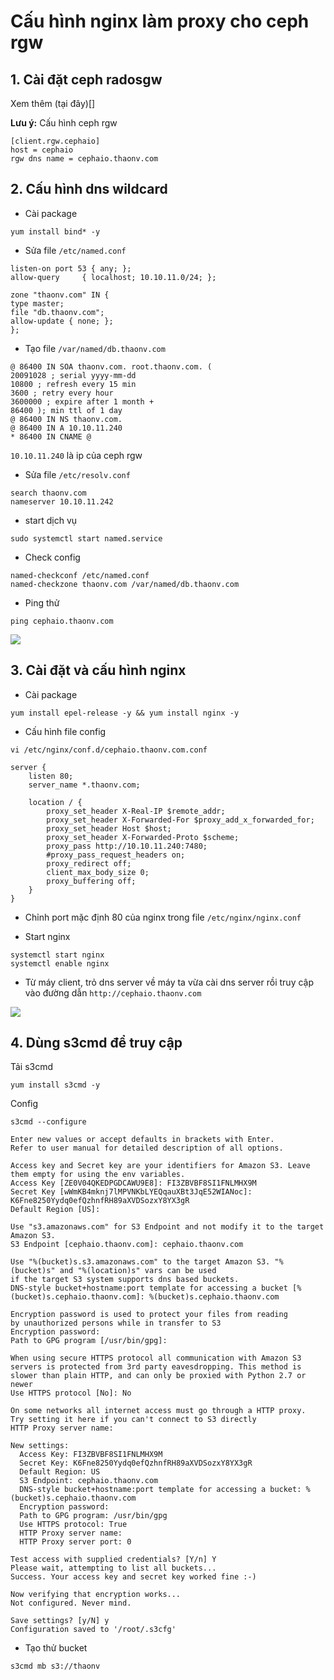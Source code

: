 # Cấu hình nginx làm proxy cho ceph rgw

## 1. Cài đặt ceph radosgw

Xem thêm (tại đây)[]

**Lưu ý:** Cấu hình ceph rgw

```
[client.rgw.cephaio]
host = cephaio
rgw dns name = cephaio.thaonv.com
```

## 2. Cấu hình dns wildcard

- Cài package

`yum install bind* -y`

- Sửa file `/etc/named.conf`

```
listen-on port 53 { any; };
allow-query     { localhost; 10.10.11.0/24; };

zone "thaonv.com" IN {
type master;
file "db.thaonv.com";
allow-update { none; };
};
```

- Tạo file `/var/named/db.thaonv.com`

```
@ 86400 IN SOA thaonv.com. root.thaonv.com. (
20091028 ; serial yyyy-mm-dd
10800 ; refresh every 15 min
3600 ; retry every hour
3600000 ; expire after 1 month +
86400 ); min ttl of 1 day
@ 86400 IN NS thaonv.com.
@ 86400 IN A 10.10.11.240
* 86400 IN CNAME @
```

`10.10.11.240` là ip  của ceph rgw

- Sửa file `/etc/resolv.conf`

```
search thaonv.com
nameserver 10.10.11.242
```

- start dịch vụ

`sudo systemctl start named.service`

- Check config

```
named-checkconf /etc/named.conf
named-checkzone thaonv.com /var/named/db.thaonv.com
```

- Ping thử

`ping cephaio.thaonv.com`

<img src="https://i.imgur.com/vcyIacn.png">

## 3. Cài đặt và cấu hình nginx

- Cài package

`yum install epel-release -y && yum install nginx -y`

- Cấu hình file config

`vi /etc/nginx/conf.d/cephaio.thaonv.com.conf`

```
server {
	listen 80;
	server_name *.thaonv.com;

	location / {
		proxy_set_header X-Real-IP $remote_addr;
		proxy_set_header X-Forwarded-For $proxy_add_x_forwarded_for;
		proxy_set_header Host $host;
		proxy_set_header X-Forwarded-Proto $scheme;
		proxy_pass http://10.10.11.240:7480;
		#proxy_pass_request_headers on;
		proxy_redirect off;
		client_max_body_size 0;
		proxy_buffering off;
	}
}
```

- Chỉnh port mặc định 80 của nginx trong file `/etc/nginx/nginx.conf`

- Start nginx

```
systemctl start nginx
systemctl enable nginx
```

- Từ máy client, trỏ dns server về máy ta vừa cài dns server rồi truy cập vào đường dẫn `http://cephaio.thaonv.com`

<img src="https://i.imgur.com/6xCM9X7.png">

## 4. Dùng s3cmd để truy cập

Tải s3cmd

`yum install s3cmd -y`

Config

`s3cmd --configure`

```
Enter new values or accept defaults in brackets with Enter.
Refer to user manual for detailed description of all options.

Access key and Secret key are your identifiers for Amazon S3. Leave them empty for using the env variables.
Access Key [ZE0V04QKEDPGDCAWU9E8]: FI3ZBVBF8SI1FNLMHX9M
Secret Key [wWmKB4mknj7lMPVNKbLYEQqauXBt3JqE52WIANoc]: K6Fne8250Yydq0efQzhnfRH89aXVDSozxY8YX3gR
Default Region [US]:

Use "s3.amazonaws.com" for S3 Endpoint and not modify it to the target Amazon S3.
S3 Endpoint [cephaio.thaonv.com]: cephaio.thaonv.com

Use "%(bucket)s.s3.amazonaws.com" to the target Amazon S3. "%(bucket)s" and "%(location)s" vars can be used
if the target S3 system supports dns based buckets.
DNS-style bucket+hostname:port template for accessing a bucket [%(bucket)s.cephaio.thaonv.com]: %(bucket)s.cephaio.thaonv.com

Encryption password is used to protect your files from reading
by unauthorized persons while in transfer to S3
Encryption password:
Path to GPG program [/usr/bin/gpg]:

When using secure HTTPS protocol all communication with Amazon S3
servers is protected from 3rd party eavesdropping. This method is
slower than plain HTTP, and can only be proxied with Python 2.7 or newer
Use HTTPS protocol [No]: No

On some networks all internet access must go through a HTTP proxy.
Try setting it here if you can't connect to S3 directly
HTTP Proxy server name:

New settings:
  Access Key: FI3ZBVBF8SI1FNLMHX9M
  Secret Key: K6Fne8250Yydq0efQzhnfRH89aXVDSozxY8YX3gR
  Default Region: US
  S3 Endpoint: cephaio.thaonv.com
  DNS-style bucket+hostname:port template for accessing a bucket: %(bucket)s.cephaio.thaonv.com
  Encryption password:
  Path to GPG program: /usr/bin/gpg
  Use HTTPS protocol: True
  HTTP Proxy server name:
  HTTP Proxy server port: 0

Test access with supplied credentials? [Y/n] Y
Please wait, attempting to list all buckets...
Success. Your access key and secret key worked fine :-)

Now verifying that encryption works...
Not configured. Never mind.

Save settings? [y/N] y
Configuration saved to '/root/.s3cfg'
```

- Tạo thử bucket

`s3cmd mb s3://thaonv`
